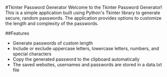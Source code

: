 #Tkinter Password Generator
Welcome to the Tkinter Password Generator! This is a simple application built using Python's Tkinter library to generate secure, random passwords. The application provides options to customize the length and complexity of the passwords.

##Features
* Generate passwords of custom length
* Include or exclude uppercase letters, lowercase letters, numbers, and special characters
* Copy the generated password to the clipboard automatically
* The saved websites, usernames and passwords are stored in a data.txt file

